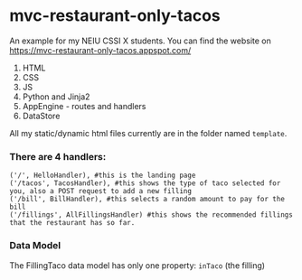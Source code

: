 # mvc-restaurant-only-tacos

An example for my NEIU CSSI X students.  You can find the website on https://mvc-restaurant-only-tacos.appspot.com/

1. HTML
2. CSS
3. JS
4. Python and Jinja2
5. AppEngine - routes and handlers
6. DataStore

All my static/dynamic html files currently are in the folder named ```template```.


### There are 4 handlers:
```
('/', HelloHandler), #this is the landing page
('/tacos', TacosHandler), #this shows the type of taco selected for you, also a POST request to add a new filling
('/bill', BillHandler), #this selects a random amount to pay for the bill
('/fillings', AllFillingsHandler) #this shows the recommended fillings that the restaurant has so far.
```

### Data Model
The FillingTaco data model has only one property: ```inTaco``` (the filling)